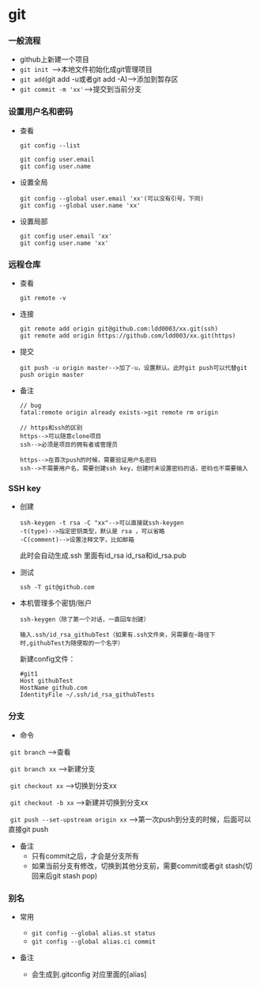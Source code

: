 # git

### 一般流程

* github上新建一个项目
* `git init `-->本地文件初始化成git管理项目
* `git add`(git add -u或者git add -A)-->添加到暂存区
* `git commit -m 'xx'`-->提交到当前分支

### 设置用户名和密码

* 查看

  ```
  git config --list
  
  git config user.email 
  git config user.name
  ```

* 设置全局

  ```
  git config --global user.email 'xx'(可以没有引号，下同)
  git config --global user.name 'xx'
  ```

* 设置局部

  ```
  git config user.email 'xx'
  git config user.name 'xx'
  ```

### 远程仓库

* 查看

  ```
  git remote -v
  ```

* 连接

  ```
  git remote add origin git@github.com:ldd0003/xx.git(ssh)
  git remote add origin https://github.com/ldd003/xx.git(https)
  ```

* 提交

  ```
  git push -u origin master-->加了-u，设置默认。此时git push可以代替git push origin master
  ```

* 备注

  ```
  // bug
  fatal:remote origin already exists->git remote rm origin
  ```

  ```
  // https和ssh的区别
  https-->可以随意clone项目 
  ssh-->必须是项目的拥有者或管理员
  
  https-->在首次push的时候，需要验证用户名密码
  ssh-->不需要用户名，需要创建ssh key，创建时未设置密码的话，密码也不需要输入
  ```

### SSH key

* 创建

  ```
  ssh-keygen -t rsa -C "xx"-->可以直接就ssh-keygen
  -t(type)-->指定密钥类型，默认是 rsa ，可以省略
  -C(comment)-->设置注释文字，比如邮箱
  ```

  此时会自动生成.ssh 里面有id_rsa id_rsa和id_rsa.pub

* 测试

  ```
  ssh -T git@github.com
  ```

* 本机管理多个密钥/账户

  ```
  ssh-keygen（除了第一个对话，一直回车创建）
  
  输入.ssh/id_rsa_githubTest（如果有.ssh文件夹，另需要在~路径下时,githubTest为随便取的一个名字）
  ```

  新建config文件：

  ```
  #git1
  Host githubTest
  HostName github.com
  IdentityFile ~/.ssh/id_rsa_githubTests
  ```

### 分支

* 命令

​		`git branch` -->查看

​		`git branch xx` -->新建分支

​		`git checkout xx` -->切换到分支xx

​		`git checkout -b xx` -->新建并切换到分支xx

​		`git push --set-upstream origin xx` -->第一次push到分支的时候，后面可以直接git push

* 备注
  * 只有commit之后，才会是分支所有
  * 如果当前分支有修改，切换到其他分支前，需要commit或者git stash(切回来后git stash pop)

### 别名

* 常用
  * `git config --global alias.st status`
  * `git config --global alias.ci commit`

* 备注
  * 会生成到.gitconfig 对应里面的[alias]

